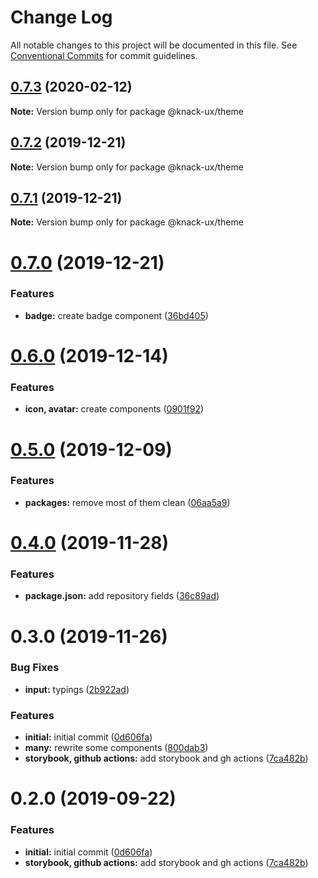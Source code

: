 # Change Log

All notable changes to this project will be documented in this file.
See [Conventional Commits](https://conventionalcommits.org) for commit guidelines.

## [0.7.3](https://github.com/knack-ux/knack-ux/compare/@knack-ux/theme@0.7.2...@knack-ux/theme@0.7.3) (2020-02-12)

**Note:** Version bump only for package @knack-ux/theme





## [0.7.2](https://github.com/knack-ux/knack-ux/compare/@knack-ux/theme@0.7.1...@knack-ux/theme@0.7.2) (2019-12-21)

**Note:** Version bump only for package @knack-ux/theme





## [0.7.1](https://github.com/knack-ux/knack-ux/compare/@knack-ux/theme@0.7.0...@knack-ux/theme@0.7.1) (2019-12-21)

**Note:** Version bump only for package @knack-ux/theme





# [0.7.0](https://github.com/knack-ux/knack-ux/compare/@knack-ux/theme@0.6.0...@knack-ux/theme@0.7.0) (2019-12-21)


### Features

* **badge:** create badge component ([36bd405](https://github.com/knack-ux/knack-ux/commit/36bd405))





# [0.6.0](https://github.com/knack-ux/knack-ux/compare/@knack-ux/theme@0.5.0...@knack-ux/theme@0.6.0) (2019-12-14)


### Features

* **icon, avatar:** create components ([0901f92](https://github.com/knack-ux/knack-ux/commit/0901f92))





# [0.5.0](https://github.com/knack-ux/knack-ux/compare/@knack-ux/theme@0.4.0...@knack-ux/theme@0.5.0) (2019-12-09)


### Features

* **packages:** remove most of them clean ([06aa5a9](https://github.com/knack-ux/knack-ux/commit/06aa5a9))





# [0.4.0](https://github.com/knack-ux/knack-ux/compare/@knack-ux/theme@0.3.0...@knack-ux/theme@0.4.0) (2019-11-28)


### Features

* **package.json:** add repository fields ([36c89ad](https://github.com/knack-ux/knack-ux/commit/36c89ad))





# 0.3.0 (2019-11-26)


### Bug Fixes

* **input:** typings ([2b922ad](https://github.com/chrispcode/knack/commit/2b922ad))


### Features

* **initial:** initial commit ([0d606fa](https://github.com/chrispcode/knack/commit/0d606fa))
* **many:** rewrite some components ([800dab3](https://github.com/chrispcode/knack/commit/800dab3))
* **storybook, github actions:** add storybook and gh actions ([7ca482b](https://github.com/chrispcode/knack/commit/7ca482b))





# 0.2.0 (2019-09-22)


### Features

* **initial:** initial commit ([0d606fa](https://github.com/chrispcode/knack/commit/0d606fa))
* **storybook, github actions:** add storybook and gh actions ([7ca482b](https://github.com/chrispcode/knack/commit/7ca482b))
